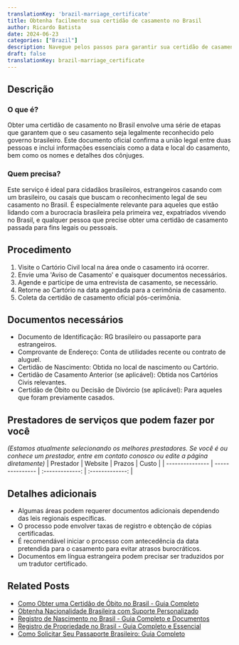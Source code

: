 ```yaml
---
translationKey: 'brazil-marriage_certificate'
title: Obtenha facilmente sua certidão de casamento no Brasil
author: Ricardo Batista
date: 2024-06-23
categories: ["Brazil"]
description: Navegue pelos passos para garantir sua certidão de casamento no Brasil com nosso guia. Processo rápido, fácil e sem complicações.
draft: false
translationKey: brazil-marriage_certificate
---
```


## Descrição
### O que é?
Obter uma certidão de casamento no Brasil envolve uma série de etapas que garantem que o seu casamento seja legalmente reconhecido pelo governo brasileiro. Este documento oficial confirma a união legal entre duas pessoas e inclui informações essenciais como a data e local do casamento, bem como os nomes e detalhes dos cônjuges.

### Quem precisa?
Este serviço é ideal para cidadãos brasileiros, estrangeiros casando com um brasileiro, ou casais que buscam o reconhecimento legal de seu casamento no Brasil. É especialmente relevante para aqueles que estão lidando com a burocracia brasileira pela primeira vez, expatriados vivendo no Brasil, e qualquer pessoa que precise obter uma certidão de casamento passada para fins legais ou pessoais.

## Procedimento

1. Visite o Cartório Civil local na área onde o casamento irá ocorrer.
2. Envie uma 'Aviso de Casamento' e quaisquer documentos necessários.
3. Agende e participe de uma entrevista de casamento, se necessário.
4. Retorne ao Cartório na data agendada para a cerimônia de casamento.
5. Coleta da certidão de casamento oficial pós-cerimônia.

## Documentos necessários

- Documento de Identificação: RG brasileiro ou passaporte para estrangeiros.
- Comprovante de Endereço: Conta de utilidades recente ou contrato de aluguel.
- Certidão de Nascimento: Obtida no local de nascimento ou Cartório.
- Certidão de Casamento Anterior (se aplicável): Obtida nos Cartórios Civis relevantes.
- Certidão de Óbito ou Decisão de Divórcio (se aplicável): Para aqueles que foram previamente casados.

## Prestadores de serviços que podem fazer por você
_(Estamos atualmente selecionando os melhores prestadores. Se você é ou conhece um prestador, entre em contato conosco ou edite a página diretamente)_
| Prestador        |     Website     |     Prazos    |     Custo     |
| --------------- | --------------- |  :-------------: | :-------------: |

## Detalhes adicionais

- Algumas áreas podem requerer documentos adicionais dependendo das leis regionais específicas.
- O processo pode envolver taxas de registro e obtenção de cópias certificadas.
- É recomendável iniciar o processo com antecedência da data pretendida para o casamento para evitar atrasos burocráticos.
- Documentos em língua estrangeira podem precisar ser traduzidos por um tradutor certificado.
## Related Posts

- [Como Obter uma Certidão de Óbito no Brasil - Guia Completo](https://tramitit.com/pt/guides/brazil/certidão_de_óbito/)
- [Obtenha Nacionalidade Brasileira com Suporte Personalizado](https://tramitit.com/pt/guides/brazil/solicitação_de_nacionalidade/)
- [Registro de Nascimento no Brasil - Guia Completo e Documentos](https://tramitit.com/pt/guides/brazil/registro_de_nascimento/)
- [Registro de Propriedade no Brasil - Guia Completo e Essencial](https://tramitit.com/pt/guides/brazil/registro_de_imóveis/)
- [Como Solicitar Seu Passaporte Brasileiro: Guia Completo](https://tramitit.com/pt/guides/brazil/emissão_de_passaporte/)